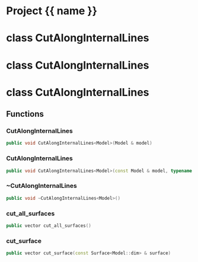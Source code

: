 <script setup>
import {useRoute} from 'vitepress'
const {path} = useRoute()
const tokens = path.split('/')
const words = tokens[2].split('-');
for (let i = 0; i < words.length; i++) {
    words[i] = words[i].charAt(0).toUpperCase() + words[i].slice(1);
    words[i] = words[i].replace('geode', 'Geode')
}
const name = words.join('-');
</script>
# Project {{ name }}

# class CutAlongInternalLines

# class CutAlongInternalLines

# class CutAlongInternalLines


## Functions

### CutAlongInternalLines

```cpp
public void CutAlongInternalLines<Model>(Model & model)
```


### CutAlongInternalLines

```cpp
public void CutAlongInternalLines<Model>(const Model & model, typename Model::Builder & builder)
```


### ~CutAlongInternalLines

```cpp
public void ~CutAlongInternalLines<Model>()
```


### cut_all_surfaces

```cpp
public vector cut_all_surfaces()
```


### cut_surface

```cpp
public vector cut_surface(const Surface<Model::dim> & surface)
```




